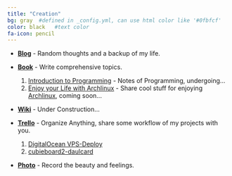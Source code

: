 ```yaml
---
title: "Creation"
bg: gray  #defined in _config.yml, can use html color like '#0fbfcf'
color: black   #text color
fa-icon: pencil
---
```


* <i class="fa fa-bold"></i> [**Blog**](http://blog.billryan.me) - Random thoughts and a backup of my life.  
* <i class="fa fa-book"></i> [**Book**](http://billryan.gitbooks.io) - Write comprehensive topics.  
  1. [Introduction to Programming](http://billryan.gitbooks.io/programming-notes/) - Notes of Programming, undergoing...  
  2. [Enjoy your Life with Archlinux](http://billryan.gitbooks.io/enjoy-archlinux/) - Share cool stuff for enjoying [Archlinux](https://wiki.archlinux.org/), coming soon...  
* <i class="fa fa-wordpress"></i> [**Wiki**](http://wiki.billryan.me) - Under Construction...  
* <i class="fa fa-trello"></i> [**Trello**](https://trello.com/billryan4) - Organize Anything, share some workflow of my projects with you.  
  1. [DigitalOcean VPS-Deploy](https://trello.com/b/OeD20fAu/vps-deploy)  
  2. [cubieboard2-daulcard](https://trello.com/b/RCJSmgrF/cubieboard2-daulcard)  

* <i class="fa fa-camera"></i> [**Photo**](http://www.douban.com/people/billryan/photos) - Record the beauty and feelings.  
